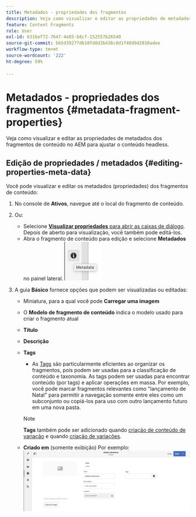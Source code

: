 ```yaml
---
title: Metadados - propriedades dos fragmentos
description: Veja como visualizar e editar as propriedades de metadados dos fragmentos de conteúdo no AEM para ajustar o conteúdo headless.
feature: Content Fragments
role: User
exl-id: 6316ef72-7647-4e85-b8cf-152557b26540
source-git-commit: bb5d39277db10fd8d3b436c8d1f40d9d2010adee
workflow-type: tm+mt
source-wordcount: '222'
ht-degree: 59%

---
```


# Metadados - propriedades dos fragmentos {#metadata-fragment-properties}

Veja como visualizar e editar as propriedades de metadados dos fragmentos de conteúdo no AEM para ajustar o conteúdo headless.

## Edição de propriedades / metadados {#editing-properties-meta-data}

Você pode visualizar e editar os metadados (propriedades) dos fragmentos de conteúdo:

1. No console de **Ativos**, navegue até o local do fragmento de conteúdo.
2. Ou:

   * Selecione [**Visualizar propriedades** para abrir as caixas de diálogo](/help/assets/manage-assets.md#editing-properties). Depois de aberto para visualização, você também pode editá-los.
   * Abra o fragmento de conteúdo para edição e selecione **Metadados** no painel lateral.
   ![metadados](assets/cfm-metadata-01.png)

3. A guia **Básico** fornece opções que podem ser visualizadas ou editadas:

   * Miniatura, para a qual você pode **Carregar uma imagem**
   * O **Modelo de fragmento de conteúdo** indica o modelo usado para criar o fragmento atual
   * **Título**
   * **Descrição**
   * **Tags**
      * As [Tags](/help/sites-authoring/tags.md) são particularmente eficientes ao organizar os fragmentos, pois podem ser usadas para a classificação de conteúdo e taxonomia. As tags podem ser usadas para encontrar conteúdo (por tags) e aplicar operações em massa.
Por exemplo, você pode marcar fragmentos relevantes como &quot;lançamento de Natal&quot; para permitir a navegação somente entre eles como um subconjunto ou copiá-los para uso com outro lançamento futuro em uma nova pasta.
      >[!NOTE]
      >
      >**Tags** também pode ser adicionado quando [criação de conteúdo de variação](/help/assets/content-fragments/content-fragments-variations.md#authoring-your-content) e quando [criação de variações](/help/assets/content-fragments/content-fragments-variations.md#creating-a-variation).

   * **Criado em** (somente exibição)
   Por exemplo:
   ![metadados](assets/cfm-metadata-02.png)
